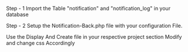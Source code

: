 Step - 1
Import the Table "notification" and "notification_log" in your database

Step - 2
Setup the Notification-Back.php file with your configuration File.

Use the Display And Create file in your respective project section 
Modify and change css Accordingly

